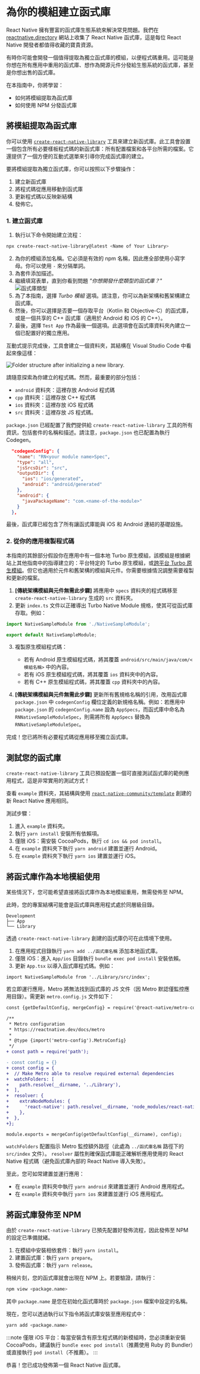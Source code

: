 # 為你的模組建立函式庫

React Native 擁有豐富的函式庫生態系統來解決常見問題。我們在 [reactnative.directory](https://reactnative.directory) 網站上收集了 React Native 函式庫，這是每位 React Native 開發者都值得收藏的寶貴資源。

有時你可能會開發一個值得提取為獨立函式庫的模組，以便程式碼重用。這可能是你想在所有應用中重用的函式庫、想作為開源元件分發給生態系統的函式庫，甚至是你想出售的函式庫。

在本指南中，你將學習：

- 如何將模組提取為函式庫
- 如何使用 NPM 分發函式庫

## 將模組提取為函式庫

你可以使用 [`create-react-native-library`](https://callstack.github.io/react-native-builder-bob/create) 工具來建立新函式庫。此工具會設置一個包含所有必要樣板程式碼的新函式庫：所有配置檔案和各平台所需的檔案。它還提供了一個方便的互動式選單來引導你完成函式庫的建立。

要將模組提取為獨立函式庫，你可以按照以下步驟操作：

1. 建立新函式庫
2. 將程式碼從應用移動到函式庫
3. 更新程式碼以反映新結構
4. 發佈它。

### 1. 建立函式庫

1. 執行以下命令開始建立流程：

```sh
npx create-react-native-library@latest <Name of Your Library>
```

2. 為你的模組添加名稱。它必須是有效的 npm 名稱，因此應全部使用小寫字母。你可以使用 `-` 來分隔單詞。
3. 為套件添加描述。
4. 繼續填寫表單，直到你看到問題 _"你想開發什麼類型的函式庫？"_
   ![函式庫類型](/docs/assets/what-library.png)
5. 為了本指南，選擇 _Turbo 模組_ 選項。請注意，你可以為新架構和舊架構建立函式庫。
6. 然後，你可以選擇是否要一個存取平台（Kotlin 和 Objective-C）的函式庫，或是一個共享的 C++ 函式庫（適用於 Android 和 iOS 的 C++）。
7. 最後，選擇 `Test App` 作為最後一個選項。此選項會在函式庫資料夾內建立一個已配置好的獨立應用。

互動式提示完成後，工具會建立一個資料夾，其結構在 Visual Studio Code 中看起來像這樣：

<img class="half-size" alt="Folder structure after initializing a new library." src="/docs/assets/turbo-native-modules/c++visualstudiocode.webp" />

請隨意探索為你建立的程式碼。然而，最重要的部分包括：

- `android` 資料夾：這裡存放 Android 程式碼
- `cpp` 資料夾：這裡存放 C++ 程式碼
- `ios` 資料夾：這裡存放 iOS 程式碼
- `src` 資料夾：這裡存放 JS 程式碼。

`package.json` 已經配置了我們提供給 `create-react-native-library` 工具的所有資訊，包括套件的名稱和描述。請注意，`package.json` 也已配置為執行 Codegen。

```json
  "codegenConfig": {
    "name": "RN<your module name>Spec",
    "type": "all",
    "jsSrcsDir": "src",
    "outputDir": {
      "ios": "ios/generated",
      "android": "android/generated"
    },
    "android": {
      "javaPackageName": "com.<name-of-the-module>"
    }
  },
```

最後，函式庫已經包含了所有讓函式庫能與 iOS 和 Android 連結的基礎設施。

### 2. 從你的應用複製程式碼

本指南的其餘部分假設你在應用中有一個本地 Turbo 原生模組，該模組是根據網站上其他指南中的指導建立的：平台特定的 Turbo 原生模組，或[跨平台 Turbo 原生模組](./pure-cxx-modules)。但它也適用於元件和舊架構的模組與元件。你需要根據情況調整需要複製和更新的檔案。

<!-- TODO: add links for Turbo Native Modules -->

1. **[傳統架構模組與元件無需此步驟]** 將應用中 `specs` 資料夾的程式碼移至 `create-react-native-library` 生成的 `src` 資料夾。
2. 更新 `index.ts` 文件以正確導出 Turbo Native Module 規格，使其可從函式庫存取。例如：

```ts
import NativeSampleModule from './NativeSampleModule';

export default NativeSampleModule;
```

3. 複製原生模組程式碼：

   - 若有 Android 原生模組程式碼，將其覆蓋 `android/src/main/java/com/<模組名稱>` 中的內容。
   - 若有 iOS 原生模組程式碼，將其覆蓋 `ios` 資料夾中的內容。
   - 若有 C++ 原生模組程式碼，將其覆蓋 `cpp` 資料夾中的內容。

4. **[傳統架構模組與元件無需此步驟]** 更新所有舊規格名稱的引用，改用函式庫 `package.json` 中 `codegenConfig` 欄位定義的新規格名稱。例如：若應用中 `package.json` 的 `codegenConfig.name` 設為 `AppSpecs`，而函式庫中命名為 `RNNativeSampleModuleSpec`，則需將所有 `AppSpecs` 替換為 `RNNativeSampleModuleSpec`。

完成！您已將所有必要程式碼從應用移至獨立函式庫。

## 測試您的函式庫

`create-react-native-library` 工具已預設配置一個可直接測試函式庫的範例應用程式，這是非常實用的測試方式！

查看 `example` 資料夾，其結構與使用 [`react-native-community/template`](https://github.com/react-native-community/template) 創建的新 React Native 應用相同。

測試步驟：

1. 進入 `example` 資料夾。
2. 執行 `yarn install` 安裝所有依賴項。
3. 僅限 iOS：需安裝 CocoaPods，執行 `cd ios && pod install`。
4. 在 `example` 資料夾下執行 `yarn android` 建置並運行 Android。
5. 在 `example` 資料夾下執行 `yarn ios` 建置並運行 iOS。

## 將函式庫作為本地模組使用

某些情況下，您可能希望直接將函式庫作為本地模組重用，無需發佈至 NPM。

此時，您的專案結構可能會是函式庫與應用程式處於同層級目錄。

```shell
Development
├── App
└── Library
```

透過 `create-react-native-library` 創建的函式庫仍可在此情境下使用。

1. 在應用程式目錄執行 `yarn add ../函式庫名稱` 添加本地函式庫。
2. 僅限 iOS：進入 `App/ios` 目錄執行 `bundle exec pod install` 安裝依賴。
3. 更新 `App.tsx` 以導入函式庫程式碼。例如：

```tsx
import NativeSampleModule from '../Library/src/index';
```

若立即運行應用，Metro 將無法找到函式庫的 JS 文件（因 Metro 默認僅監控應用目錄）。需更新 `metro.config.js` 文件如下：

```diff
const {getDefaultConfig, mergeConfig} = require('@react-native/metro-config');

/**
 * Metro configuration
 * https://reactnative.dev/docs/metro
 *
 * @type {import('metro-config').MetroConfig}
 */
+ const path = require('path');

- const config = {}
+ const config = {
+  // Make Metro able to resolve required external dependencies
+  watchFolders: [
+    path.resolve(__dirname, '../Library'),
+  ],
+  resolver: {
+    extraNodeModules: {
+      'react-native': path.resolve(__dirname, 'node_modules/react-native'),
+    },
+  },
+};

module.exports = mergeConfig(getDefaultConfig(__dirname), config);
```

`watchFolders` 配置指示 Metro 監控額外路徑（此處為 `../函式庫名稱` 路徑下的 `src/index` 文件）。
`resolver` 屬性則確保函式庫能正確解析應用使用的 React Native 程式碼（避免函式庫內部的 React Native 導入失敗）。

至此，您可如常建置並運行應用：

- 在 `example` 資料夾中執行 `yarn android` 來建置並運行 Android 應用程式。
- 在 `example` 資料夾中執行 `yarn ios` 來建置並運行 iOS 應用程式。

## 將函式庫發佈至 NPM

由於 `create-react-native-library` 已預先配置好發佈流程，因此發佈至 NPM 的設定已準備就緒。

1. 在模組中安裝相依套件：執行 `yarn install`。
2. 建置函式庫：執行 `yarn prepare`。
3. 發佈函式庫：執行 `yarn release`。

稍候片刻，您的函式庫就會出現在 NPM 上。若要驗證，請執行：

```bash
npm view <package.name>
```

其中 `package.name` 是您在初始化函式庫時於 `package.json` 檔案中設定的名稱。

現在，您可以透過執行以下指令將函式庫安裝至應用程式中：

```bash
yarn add <package.name>
```

:::note
僅限 iOS 平台：每當安裝含有原生程式碼的新模組時，您必須重新安裝 CocoaPods，建議執行 `bundle exec pod install`（推薦使用 Ruby 的 Bundler）或直接執行 `pod install`（不推薦）。
:::

恭喜！您已成功發佈第一個 React Native 函式庫。